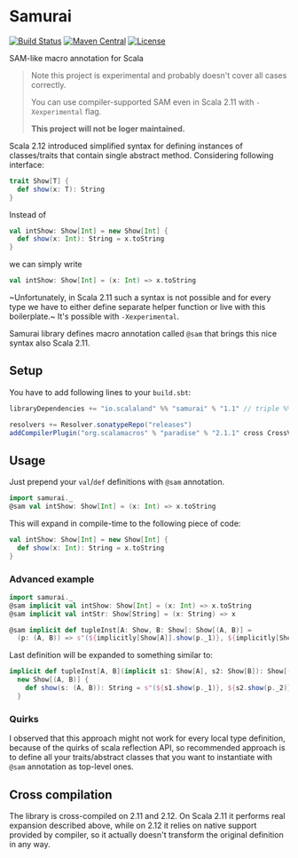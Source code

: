 # Samurai

[![Build Status](https://travis-ci.org/scalalandio/samurai.svg?branch=master)](https://travis-ci.org/scalalandio/samurai)
[![Maven Central](https://img.shields.io/maven-central/v/io.scalaland/samurai_2.11.svg)](http://search.maven.org/#search%7Cga%7C1%7Csamurai)
[![License](http://img.shields.io/:license-Apache%202-green.svg)](http://www.apache.org/licenses/LICENSE-2.0.txt)

SAM-like macro annotation for Scala

> Note this project is experimental and probably doesn't cover all cases correctly.
>
> You can use compiler-supported SAM even in Scala 2.11 with `-Xexperimental` flag.
>
> **This project will not be loger maintained.**


Scala 2.12 introduced simplified syntax for defining instances of
classes/traits that contain single abstract method. Considering
following interface:

```scala
trait Show[T] {
  def show(x: T): String
}
``` 

Instead of

```scala
val intShow: Show[Int] = new Show[Int] {
  def show(x: Int): String = x.toString
}
```

we can simply write

```scala
val intShow: Show[Int] = (x: Int) => x.toString
```

~Unfortunately, in Scala 2.11 such a syntax is not possible and for
every type we have to either define separate helper function or
live with this boilerplate.~ It's possible with `-Xexperimental`.

Samurai library defines macro annotation called `@sam` that
brings this nice syntax also Scala 2.11.

## Setup

You have to add following lines to your `build.sbt`:

```scala
libraryDependencies += "io.scalaland" %% "samurai" % "1.1" // triple %%% if you're on Scala.js

resolvers += Resolver.sonatypeRepo("releases")
addCompilerPlugin("org.scalamacros" % "paradise" % "2.1.1" cross CrossVersion.full)
```

## Usage

Just prepend your `val`/`def` definitions with `@sam` annotation.

```scala
import samurai._
@sam val intShow: Show[Int] = (x: Int) => x.toString
```

This will expand in compile-time to the following piece of code:

```scala
val intShow: Show[Int] = new Show[Int] {
  def show(x: Int): String = x.toString
}
```

### Advanced example

```scala
import samurai._
@sam implicit val intShow: Show[Int] = (x: Int) => x.toString
@sam implicit val intStr: Show[String] = (x: String) => x

@sam implicit def tupleInst[A: Show, B: Show]: Show[(A, B)] =
  (p: (A, B)) => s"(${implicitly[Show[A]].show(p._1)}, ${implicitly[Show[B]].show(p._2)})"
```

Last definition will be expanded to something similar to:

```scala
implicit def tupleInst[A, B](implicit s1: Show[A], s2: Show[B]): Show[(A, B)] = 
  new Show[(A, B)] {
    def show(s: (A, B)): String = s"(${s1.show(p._1)}, ${s2.show(p._2)})"
  }
```

### Quirks

I observed that this approach might not work for every local type definition,
because of the quirks of scala reflection API, so recommended approach
is to define all your traits/abstract classes that you want to instantiate
with `@sam` annotation as top-level ones.

## Cross compilation

The library is cross-compiled on 2.11 and 2.12. On Scala 2.11 it performs
real expansion described above, while on 2.12 it relies on native
support provided by compiler, so it actually doesn't transform the
original definition in any way.
